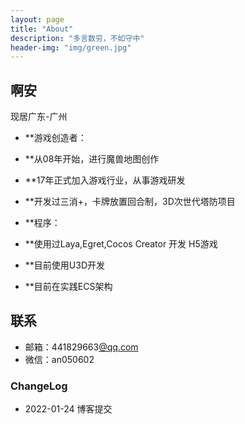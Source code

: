 ```yaml
---
layout: page
title: "About"
description: "多言数穷，不如守中"
header-img: "img/green.jpg"
---
```



## 啊安

现居广东-广州

- **游戏创造者：
- **从08年开始，进行魔兽地图创作
- **17年正式加入游戏行业，从事游戏研发
- **开发过三消+，卡牌放置回合制，3D次世代塔防项目

- **程序：
- **使用过Laya,Egret,Cocos Creator 开发 H5游戏
- **目前使用U3D开发
- **目前在实践ECS架构


## 联系


- 邮箱：441829663[@qq.com ](/qq.com )
- 微信：an050602


### ChangeLog


- 2022-01-24 博客提交
